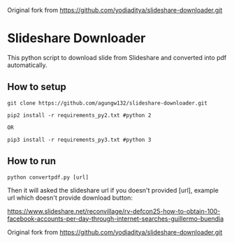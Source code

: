 Original fork from https://github.com/yodiaditya/slideshare-downloader.git


# 

# Slideshare Downloader

This python script to download slide from Slideshare and converted into pdf automatically.

## How to setup
    git clone https://github.com/agungw132/slideshare-downloader.git

    pip2 install -r requirements_py2.txt #python 2

    OR

    pip3 install -r requirements_py3.txt #python 3

## How to run

    python convertpdf.py [url]


Then it will asked the slideshare url if you doesn't provided [url], example url which doesn't provide download button:

https://www.slideshare.net/reconvillage/rv-defcon25-how-to-obtain-100-facebook-accounts-per-day-through-internet-searches-guillermo-buendia

Original fork from https://github.com/yodiaditya/slideshare-downloader.git
